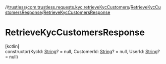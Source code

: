 //[trustless](../../../index.md)/[com.trustless.requests.kyc.retrieveKycCustomers](../index.md)/[RetrieveKycCustomersResponse](index.md)/[RetrieveKycCustomersResponse](-retrieve-kyc-customers-response.md)

# RetrieveKycCustomersResponse

[kotlin]\
constructor(KycId: [String](https://kotlinlang.org/api/latest/jvm/stdlib/kotlin/-string/index.html)? = null, CustomerId: [String](https://kotlinlang.org/api/latest/jvm/stdlib/kotlin/-string/index.html)? = null, UserId: [String](https://kotlinlang.org/api/latest/jvm/stdlib/kotlin/-string/index.html)? = null)
